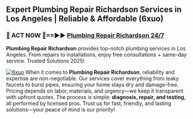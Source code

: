 ## Expert Plumbing Repair Richardson Services in Los Angeles | Reliable & Affordable (6xuo)  

<h3>🚿 ACT NOW 🌟==►► <a href="https://tinyurl.com/2ne6vx2x" rel="nofollow">Plumbing Repair Richardson 24/7</a></h3>

**Plumbing Repair Richardson** provides top-notch plumbing services in Los Angeles. From repairs to installations, enjoy free consultations + same-day service. Trusted Solutions 2025!

[![6xuo](https://i.imgur.com/4PFF4AK.jpeg)](https://tinyurl.com/2ne6vx2x)
When it comes to **Plumbing Repair Richardson**, reliability and expertise are non-negotiable. Our services cover everything from leaky faucets to burst pipes, ensuring your home stays dry and damage-free. Pricing depends on labor, materials, and urgency—we keep it transparent with upfront quotes. The process is simple: **diagnosis, repair, and testing**, all performed by licensed pros. Trust us for fast, friendly, and lasting solutions—your peace of mind is our priority!